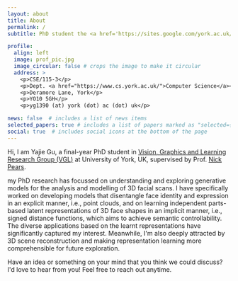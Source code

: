 ```yaml
---
layout: about
title: About
permalink: /
subtitle: PhD student the <a href='https://sites.google.com/york.ac.uk/vglyork/home'>VGL Group</a>, <a href='https://www.york.ac.uk/'>University of York</a>

profile:
  align: left
  image: prof_pic.jpg
  image_circular: false # crops the image to make it circular
  address: >
    <p>CSE/115-3</p> 
    <p>Dept. <a href="https://www.cs.york.ac.uk/">Computer Science</a></p>
    <p>Deramore Lane, York</p> 
    <p>YO10 5GH</p>
    <p>yg1390 (at) york (dot) ac (dot) uk</p>

news: false  # includes a list of news items
selected_papers: true # includes a list of papers marked as "selected={true}"
social: true  # includes social icons at the bottom of the page
---
```

Hi, I am Yajie Gu, a final-year PhD student in [Vision, Graphics and Learning Research Group (VGL)](https://www.cs.york.ac.uk/research/groups/vision-graphics-and-learning/) at University of York, UK, supervised by Prof. [Nick Pears](https://www.cs.york.ac.uk/people/?group=Academic%20and%20Teaching%20Staff&username=nep).
<!-- (https://pure.york.ac.uk/portal/en/persons/nick-pears) -->

my PhD research has focussed on understanding and exploring generative models for the analysis and modelling of 3D facial scans. I have specifically worked on developing models that disentangle face identity and expression in an explicit manner, i.e., point clouds, and on learning independent parts-based latent representations of 3D face shapes in an implicit manner, i.e., signed distance functions, which aims to achieve semantic controllability.
The diverse applications based on the learnt representations have significantly captured my interest.
Meanwhile, I'm also deeply attracted by 3D scene reconstruction and making representation learning more comprehensible for future exploration. 

Have an idea or something on your mind that you think we could discuss? I'd love to hear from you! Feel free to reach out anytime.


<!--Write your biography here. Tell the world about yourself. Link to your favorite [subreddit](http://reddit.com). You can put a picture in, too. The code is already in, just name your picture `prof_pic.jpg` and put it in the `img/` folder.-->
<!---->
<!--Put your address / P.O. box / other info right below your picture. You can also disable any these elements by editing `profile` property of the YAML header of your `_pages/about.md`. Edit `_bibliography/papers.bib` and Jekyll will render your [publications page](/al-folio/publications/) automatically.-->
<!---->
<!--Link to your social media connections, too. This theme is set up to use [Font Awesome icons](http://fortawesome.github.io/Font-Awesome/) and [Academicons](https://jpswalsh.github.io/academicons/), like the ones below. Add your Facebook, Twitter, LinkedIn, Google Scholar, or just disable all of them.-->
